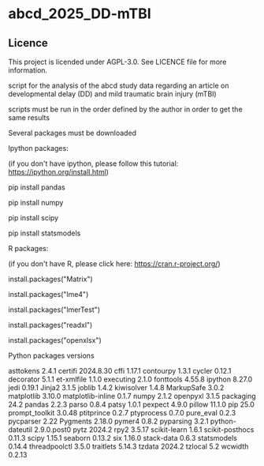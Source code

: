 # abcd_2025_DD-mTBI

## Licence
This project is licended under AGPL-3.0. See LICENCE file for more information.


script for the analysis of the abcd study data regarding an article on developmental delay (DD) and mild traumatic brain injury (mTBI)

scripts must be run in the order defined by the author in order to get the same results

Several packages must be downloaded



Ipython packages:

(if you don't have ipython, please follow this tutorial: https://ipython.org/install.html)

pip install pandas

pip install numpy

pip install scipy 

pip install statsmodels



R packages: 

(if you don't have R, please click here: https://cran.r-project.org/)

install.packages("Matrix")

install.packages("lme4")

install.packages("lmerTest")

install.packages("readxl")

install.packages("openxlsx")



Python packages versions

asttokens         2.4.1
certifi           2024.8.30
cffi              1.17.1
contourpy         1.3.1
cycler            0.12.1
decorator         5.1.1
et-xmlfile        1.1.0
executing         2.1.0
fonttools         4.55.8
ipython           8.27.0
jedi              0.19.1
Jinja2            3.1.5
joblib            1.4.2
kiwisolver        1.4.8
MarkupSafe        3.0.2
matplotlib        3.10.0
matplotlib-inline 0.1.7
numpy             2.1.2
openpyxl          3.1.5
packaging         24.2
pandas            2.2.3
parso             0.8.4
patsy             1.0.1
pexpect           4.9.0
pillow            11.1.0
pip               25.0
prompt_toolkit    3.0.48
ptitprince        0.2.7
ptyprocess        0.7.0
pure_eval         0.2.3
pycparser         2.22
Pygments          2.18.0
pymer4            0.8.2
pyparsing         3.2.1
python-dateutil   2.9.0.post0
pytz              2024.2
rpy2              3.5.17
scikit-learn      1.6.1
scikit-posthocs   0.11.3
scipy             1.15.1
seaborn           0.13.2
six               1.16.0
stack-data        0.6.3
statsmodels       0.14.4
threadpoolctl     3.5.0
traitlets         5.14.3
tzdata            2024.2
tzlocal           5.2
wcwidth           0.2.13

